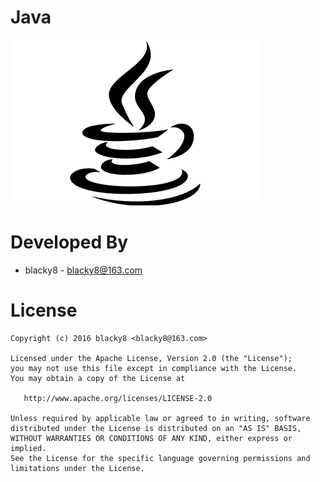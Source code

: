 # Java
![image](https://github.com/blacky8/Pictures/blob/master/Java.png)

# Developed By

  * blacky8 - <blacky8@163.com>
 
# License

    Copyright (c) 2016 blacky8 <blacky8@163.com>
    
    Licensed under the Apache License, Version 2.0 (the "License");
    you may not use this file except in compliance with the License.
    You may obtain a copy of the License at
    
       http://www.apache.org/licenses/LICENSE-2.0
    
    Unless required by applicable law or agreed to in writing, software
    distributed under the License is distributed on an "AS IS" BASIS,
    WITHOUT WARRANTIES OR CONDITIONS OF ANY KIND, either express or implied.
    See the License for the specific language governing permissions and
    limitations under the License.

